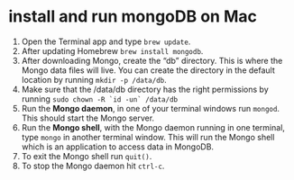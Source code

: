 # install and run mongoDB on Mac
1. Open the Terminal app and type `brew update`.
2. After updating Homebrew `brew install mongodb`.
3. After downloading Mongo, create the “db” directory. This is where the Mongo data files will live. You can create the directory in the default location by running `mkdir -p /data/db`.
4. Make sure that the /data/db directory has the right permissions by running
```sudo chown -R `id -un` /data/db```
5. Run the **Mongo daemon**, in one of your terminal windows run `mongod`. This should start the Mongo server.
6. Run the **Mongo shell**, with the Mongo daemon running in one terminal, type `mongo` in another terminal window. This will run the Mongo shell which is an application to access data in MongoDB.
7. To exit the Mongo shell run `quit()`.
8. To stop the Mongo daemon hit `ctrl-c`.